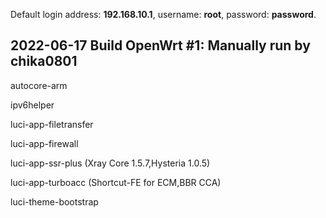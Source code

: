 Default login address: **192.168.10.1**, username: **root**, password: **password**.

## 2022-06-17 Build OpenWrt #1: Manually run by chika0801

autocore-arm

ipv6helper

luci-app-filetransfer

luci-app-firewall

luci-app-ssr-plus (Xray Core 1.5.7,Hysteria 1.0.5)

luci-app-turboacc (Shortcut-FE for ECM,BBR CCA)

luci-theme-bootstrap
